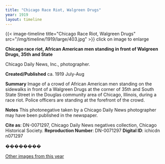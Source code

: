 ```yaml
---
title: "Chicago Race Riot, Walgreen Drugs"
year: 1919
layout: timeline
---
```


{{< image-timeline title="Chicago Race Riot, Walgreen Drugs" src="/img/timeline/1919/large/403.jpg" >}}
click on image to enlarge

__**Chicago race riot, African American men standing in front of Walgreen Drugs, 35th and State**__

Chicago Daily News, Inc., photographer.

**Created/Published**
ca. 1919 July-Aug

**Summary**
Image of a crowd of African American men standing on the sidewalks in front of a Walgreen Drugs at the corner of 35th and South State Street in the Douglas community area of Chicago, Illinois, during a race riot. Police officers are standing at the forefront of the crowd.

**Notes**
This photonegative taken by a Chicago Daily News photographer may have been published in the newspaper.

__Cite as__: DN-0071297, Chicago Daily News negatives collection, Chicago Historical Society.
__Reproduction Number__: DN-0071297
__Digital ID__: ichicdn n071297

��������

[Other images from this year](/historical/timeline/1919)